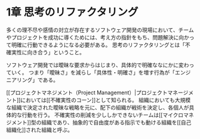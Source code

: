 # 1章 思考のリファクタリング
多くの理不尽や感情の対立が存在するソフトウェア開発の現場において、チームやプロジェクトを成功に導くためには、考え方の指針をもち、問題解決に向かって明確に行動できるようになる必要がある。
思考のリファクタリングとは「不確実性に向き合う」ということ。

ソフトウェア開発では曖昧な要求からはじまり、具体的で明確ななにかに変わっていく。
つまり「曖昧さ」を減らし「具体性・明確さ」を増す行為が「エンジニアリング」である。

[[プロジェクトマネジメント（Project Management）|プロジェクトマネージメント]]においては[[不確実性のコーン]]として知られる。
組織においても大規模な組織で決定された曖昧な戦略を元に、配下の組織が戦術を決定し、各個人が具体的な行動を行う。
不確実性の削減を少ししかできないチームは[[マイクロマネジメント]]型の組織であり、抽象的で自由度がある指示でも動ける組織を[[自己組織化]]された組織と呼ぶ。
